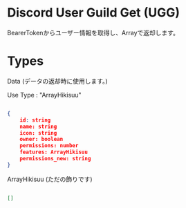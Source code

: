 # Discord User Guild Get (UGG)

BearerTokenからユーザー情報を取得し、Array<Data>で返却します。

# Types

Data (データの返却時に使用します。)

Use Type : "ArrayHikisuu"

```json

{
    id: string
    name: string
    icon: string
    owner: boolean
    permissions: number
    features: ArrayHikisuu
    permissions_new: string
}

```

ArrayHikisuu (ただの飾りです)

```json

[]

```

